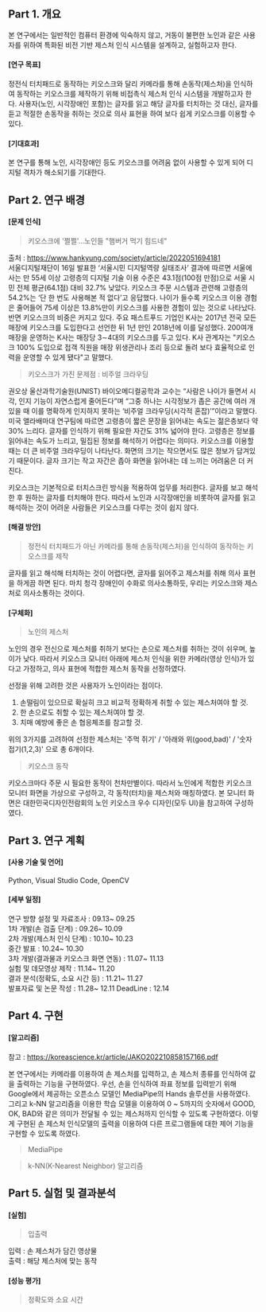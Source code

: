 ## Part 1. 개요
본 연구에서는 일반적인 컴퓨터 환경에 익숙하지 않고, 거동이 불편한 노인과 같은 사용자를 위하여 특화된 비전 기반 제스처 인식 시스템을 설계하고, 실험하고자 한다.

#### [연구 목표]   
정전식 터치패드로 동작하는 키오스크와 달리 카메라를 통해 손동작(제스처)을 인식하여 동작하는 키오스크를 제작하기 위해 비접촉식 제스처 인식 시스템을 개발하고자 한다. 사용자(노인, 시각장애인 포함)는 글자를 읽고 해당 글자를 터치하는 것 대신, 글자를 듣고 적절한 손동작을 취하는 것으로 의사 표현을 하여 보다 쉽게 키오스크를 이용할 수 있다.

#### [기대효과]   
본 연구를 통해 노인, 시각장애인 등도 키오스크를 어려움 없이 사용할 수 있게 되어 디지털 격차가 해소되기를 기대한다.

## Part 2. 연구 배경
#### [문제 인식]   
> 키오스크에 '쩔쩔'…노인들 "햄버거 먹기 힘드네"

출처 : https://www.hankyung.com/society/article/2022051694181   
서울디지털재단이 16일 발표한 ‘서울시민 디지털역량 실태조사’ 결과에 따르면 서울에 사는 만 55세 이상 고령층의 디지털 기술 이용 수준은 43.1점(100점 만점)으로 서울 시민 전체 평균(64.1점) 대비 32.7% 낮았다. 키오스크 주문 시스템과 관련해 고령층의 54.2%는 ‘단 한 번도 사용해본 적 없다’고 응답했다. 나이가 들수록 키오스크 이용 경험은 줄어들어 75세 이상은 13.8%만이 키오스크를 사용한 경험이 있는 것으로 나타났다.
반면 키오스크의 비중은 커지고 있다. 주요 패스트푸드 기업인 K사는 2017년 전국 모든 매장에 키오스크를 도입한다고 선언한 뒤 1년 만인 2018년에 이를 달성했다. 200여개 매장을 운영하는 K사는 매장당 3∼4대의 키오스크를 두고 있다. K사 관계자는 "키오스크 100% 도입으로 접객 직원을 매장 위생관리나 조리 등으로 돌려 보다 효율적으로 인력을 운영할 수 있게 됐다"고 말했다.

> 키오스크가 가진 문제점 : 비주얼 크라우딩

권오상 울산과학기술원(UNIST) 바이오메디컬공학과 교수는 “사람은 나이가 들면서 시각, 인지 기능이 자연스럽게 줄어든다”며 “그중 하나는 시각정보가 좁은 공간에 여러 개 있을 때 이를 명확하게 인지하지 못하는 ‘비주얼 크라우딩(시각적 혼잡)’”이라고 말했다. 미국 앨라배마대 연구팀에 따르면 고령층이 짧은 문장을 읽어내는 속도는 젊은층보다 약 30% 느리다. 글자를 인식하기 위해 필요한 자간도 31% 넓어야 한다. 고령층은 정보를 읽어내는 속도가 느리고, 밀집된 정보를 해석하기 어렵다는 의미다. 키오스크를 이용할 때는 더 큰 비주얼 크라우딩이 나타난다. 
화면의 크기는 작으면서도 많은 정보가 담겨있기 때문이다. 글자 크기는 작고 자간은 좁아 화면을 읽어내는 데 느끼는 어려움은 더 커진다. 

키오스크는 기본적으로 터치스크린 방식을 적용하여 업무를 처리한다. 글자를 보고 해석한 후 원하는 글자를 터치해야 한다. 따라서 노인과 시각장애인을 비롯하여 글자를 읽고 해석하는 것이 어려운 사람들은 키오스크를 다루는 것이 쉽지 않다.

#### [해결 방안]   
> 정전식 터치패드가 아닌 카메라를 통해 손동작(제스처)을 인식하여 동작하는 키오스크를 제작

글자를 읽고 해석해 터치하는 것이 어렵다면, 글자를 읽어주고 제스처를 취해 의사 표현을 하게끔 하면 된다. 마치 청각 장애인이 수화로 의사소통하듯, 우리는 키오스크와 제스처로 의사소통하는 것이다.

#### [구체화]   
> 노인의 제스처

노인의 경우 전신으로 제스처를 취하기 보다는 손으로 제스처를 취하는 것이 쉬우며, 높이가 낮다. 따라서 키오스크 모니터 아래에 제스처 인식을 위한 카메라(영상 인식)가 있다고 가정하고, 의사 표현에 적합한 제스처 동작을 선정하였다.

선정을 위해 고려한 것은 사용자가 노인이라는 점이다.  
1. 손떨림이 있으므로 확실히 크고 비교적 정확하게 취할 수 있는 제스처여야 할 것.   
2. 한 손으로도 취할 수 있는 제스처여야 할 것.   
3. 치매 예방에 좋은 손 협응체조를 참고할 것.

위의 3가지를 고려하여 선정한 제스처는 '주먹 쥐기' / '아래와 위(good,bad)' / '숫자 접기(1,2,3)' 으로 총 6개이다.

> 키오스크 동작

키오스크마다 주문 시 필요한 동작이 천차만별이다. 따라서 노인에게 적합한 키오스크 모니터 화면을 가상으로 구성하고, 각 동작(터치)을 제스처와 매칭하였다. 본 모니터 화면은 대한민국디자인전람회의 노인 키오스크 우수 디자인(모두 UI)을 참고하여 구성하였다.

## Part 3. 연구 계획
#### [사용 기술 및 언어]
Python, Visual Studio Code, OpenCV

#### [세부 일정]
연구 방향 설정 및 자료조사 : 09.13~ 09.25   
1차 개발(손 검출 단계) : 09.26~ 10.09   
2차 개발(제스처 인식 단계) : 10.10~ 10.23   
중간 발표 : 10.24~ 10.30   
3차 개발(결과물과 키오스크 화면 연동) : 11.07~ 11.13   
실험 및 데모영상 제작 : 11.14~ 11.20   
결과 분석(정확도, 소요 시간 등) : 11.21~ 11.27   
발표자료 및 논문 작성 : 11.28~ 12.11
DeadLine : 12.14

## Part 4. 구현
#### [알고리즘]
참고 : https://koreascience.kr/article/JAKO202210858157166.pdf

본 연구에서는 카메라를 이용하여 손 제스처를 입력하고, 손 제스처 종류를 인식하여 값을 출력하는 기능을 구현하였다. 우선, 손을 인식하여 좌표 정보를 입력받기 위해 Google에서 제공하는 오픈소스 모델인 MediaPipe의 Hands 솔루션을 사용하였다. 그리고 k-NN 알고리즘을 이용한 학습 모델을 이용하여 0 ~ 5까지의 숫자에서 GOOD, OK, BAD와 같은 의미가 전달될 수 있는 제스처까지 인식할 수 있도록 구현하였다. 이렇게 구현된 손 제스처 인식모델의 출력을 이용하여 다른 프로그램들에 대한 제어 기능을 구현할 수 있도록 하였다.

> MediaPipe

> k-NN(K-Nearest Neighbor) 알고리즘

## Part 5. 실험 및 결과분석
#### [실험]
> 입출력

입력 : 손 제스처가 담긴 영상물   
출력 : 해당 제스처에 맞는 동작
#### [성능 평가]
> 정확도와 소요 시간
